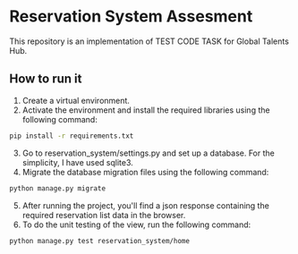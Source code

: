 # Reservation System Assesment

This repository is an implementation of TEST CODE TASK for Global Talents Hub.

## How to run it

1. Create a virtual environment.
2. Activate the environment and install the required libraries using the following command:
```bash
pip install -r requirements.txt
```
3. Go to reservation_system/settings.py and set up a database. For the simplicity, I have used sqlite3.
4. Migrate the database migration files using the following command:
```bash
python manage.py migrate
```
5. After running the project, you'll find a json response containing the required reservation list data in the browser. 
6. To do the unit testing of the view, run the following command:
```bash
python manage.py test reservation_system/home
```
